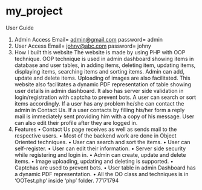 # my_project
User Guide
1. Admin Access
Email= admin@gmail.com	password= admin
2. User Access
Email= johny@abc.com		password= johny
3. How I built this website
The website is made by using PHP with OOP technique.  OOP technique is used in admin dashboard showing items in database and user tables, in adding items, deleting item, updating items, displaying items, searching items and sorting items. Admin can add, update and delete items. Uploading of images are also facilitated. This website also facilitates a dynamic PDF representation of table showing user details in admin dashboard. It also has server side validation in login/registration with captcha to prevent bots. A user can search or sort items accordingly. If a user has any problem he/she can contact the admin in Contact Us. If a user contacts by filling his/her form a reply mail is immediately sent providing him with a copy of his message. User can also edit their profile after they are logged in.
4. Features
•	Contact Us page receives as well as sends mail to the respective users.
•	Most of the backend work are done in Object Oriented techniques.
•	User can search and sort the items.
•	User can self-register.
•	User can edit their information.
•	Server side security while registering and login in.
•	Admin can create, update and delete items.
•	Image uploading, updating and deleting is supported.
•	Captchas are used to prevent bots.
•	User table in admin Dashboard has a dynamic PDF representation.
•	All the OO class and techniques is in ‘OOTest.php‘ inside ‘php’ folder.
77171794
